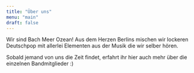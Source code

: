 ```yaml
---
title: "Über uns"
menu: "main"
draft: false
---
```


Wir sind Bach Meer Ozean! Aus dem Herzen Berlins mischen wir lockeren Deutschpop mit allerlei Elementen aus der Musik die wir selber hören. 

Sobald jemand von uns die Zeit findet, erfahrt ihr hier auch mehr über die einzelnen Bandmitglieder :) 

